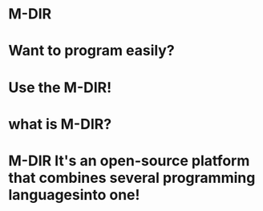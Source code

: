 # M-DIR
# Want to program easily?
# Use the M-DIR!
# what is M-DIR?
# M-DIR It's an open-source platform that combines several programming languages ​​into one!
